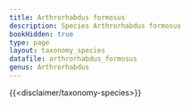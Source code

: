 ```yaml
---
title: Arthrorhabdus formosus
description: Species Arthrorhabdus formosus
bookHidden: true
type: page
layout: taxonomy_species
datafile: arthrorhabdus_formosus
genus: Arthrorhabdus
---
```


{{<disclaimer/taxonomy-species>}}